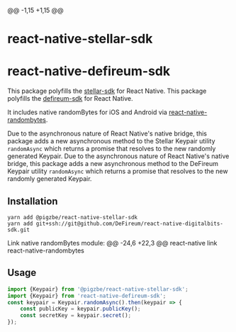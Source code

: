 @@ -1,15 +1,15 @@
# react-native-stellar-sdk
# react-native-defireum-sdk

This package polyfills the [stellar-sdk](https://github.com/stellar/js-stellar-sdk) for React Native.
This package polyfills the [defireum-sdk](https://github.com/defireum/js-defireum-sdk) for React Native.

It includes native randomBytes for iOS and Android via [react-native-randombytes](https://github.com/mvayngrib/react-native-randombytes).

Due to the asynchronous nature of React Native's native bridge, this package adds a new asynchronous method to the Stellar Keypair utility `randomAsync` which returns a promise that resolves to the new randomly generated Keypair.
Due to the asynchronous nature of React Native's native bridge, this package adds a new asynchronous method to the DeFireum Keypair utility `randomAsync` which returns a promise that resolves to the new randomly generated Keypair.

## Installation

```shell
yarn add @pigzbe/react-native-stellar-sdk
yarn add git+ssh://git@github.com/DeFireum/react-native-digitalbits-sdk.git
```

Link native randomBytes module:
@@ -24,6 +22,3 @@ react-native link react-native-randombytes
## Usage

```javascript
import {Keypair} from '@pigzbe/react-native-stellar-sdk';
import {Keypair} from 'react-native-defireum-sdk';
const keypair = Keypair.randomAsync().then(keypair => {
    const publicKey = keypair.publicKey();
    const secretKey = keypair.secret();
});
```
